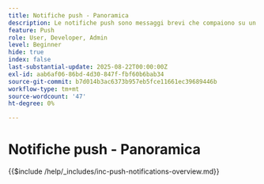 ```yaml
---
title: Notifiche push - Panoramica
description: Le notifiche push sono messaggi brevi che compaiono su un telefono, un tablet o un computer, anche quando l’utente non utilizza l’app che li ha inviati. Sono un modo per le app di "colpirti sulla spalla" e attirare la tua attenzione.
feature: Push
role: User, Developer, Admin
level: Beginner
hide: true
index: false
last-substantial-update: 2025-08-22T00:00:00Z
exl-id: aab6af06-86bd-4d30-847f-fbf60b6bab34
source-git-commit: b7d014b3ac6373b957eb5fce11661ec39689446b
workflow-type: tm+mt
source-wordcount: '47'
ht-degree: 0%

---
```


# Notifiche push - Panoramica

{{$include /help/_includes/inc-push-notifications-overview.md}}
